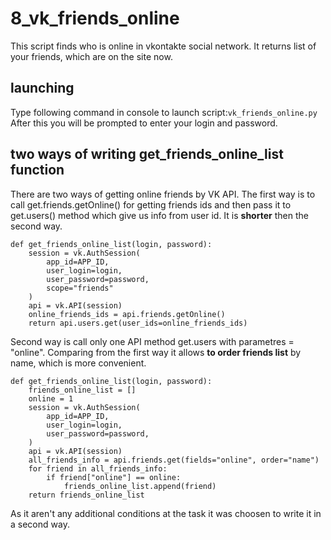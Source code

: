 # 8_vk_friends_online
This script finds who is online in vkontakte social network. It returns list of your friends, which are on the site now.
## launching
Type following command in console to launch script:`vk_friends_online.py`  
After this you will be prompted to enter your login and password.
## two ways of writing get_friends_online_list function
There are two ways of getting online friends by VK API. The first way is to call get.friends.getOnline() for getting friends ids and then pass it to get.users() method which give us info from user id. It is **shorter** then the second way.

    def get_friends_online_list(login, password):
        session = vk.AuthSession(
            app_id=APP_ID,
            user_login=login,
            user_password=password,
            scope="friends"
        )
        api = vk.API(session)
        online_friends_ids = api.friends.getOnline()
        return api.users.get(user_ids=online_friends_ids) 

Second way is call only one API method get.users with parametres = "online". Comparing from the first way it allows **to order friends list** by name, which is more convenient.

    def get_friends_online_list(login, password):
        friends_online_list = []
        online = 1
        session = vk.AuthSession(
            app_id=APP_ID,
            user_login=login,
            user_password=password,
        )
        api = vk.API(session)
        all_friends_info = api.friends.get(fields="online", order="name")
        for friend in all_friends_info:
            if friend["online"] == online:
                friends_online_list.append(friend)
        return friends_online_list   
   
As it aren't any additional conditions at the task it was choosen to write it in a second way.
